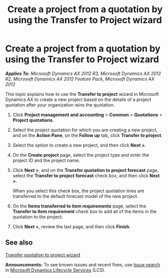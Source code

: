 ﻿---
title: Create a project from a quotation by using the Transfer to Project wizard
TOCTitle: Create a project from a quotation by using the Transfer to Project wizard
ms:assetid: f5a1c888-20b9-4b86-91e6-eb9354445542
ms:mtpsurl: https://technet.microsoft.com/en-us/library/Dn283930(v=AX.60)
ms:contentKeyID: 54923125
ms.date: 04/18/2014
mtps_version: v=AX.60
---

# Create a project from a quotation by using the Transfer to Project wizard 


_**Applies To:** Microsoft Dynamics AX 2012 R3, Microsoft Dynamics AX 2012 R2, Microsoft Dynamics AX 2012 Feature Pack, Microsoft Dynamics AX 2012_

This topic explains how to use the **Transfer to project** wizard in Microsoft Dynamics AX to create a new project based on the details of a project quotation after your organization wins the quotation.

1.  Click **Project management and accounting** \> **Common** \> **Quotations** \> **Project quotations**.

2.  Select the project quotation for which you are creating a new project, and on the **Action Pane**, on the **Follow up** tab, click **Transfer to project**.

3.  Select the option to create a new project, and then click **Next \>**.

4.  On the **Create project** page, select the project type and enter the project ID and the project name.

5.  Click **Next \>**, and on the **Transfer quotation to project forecast** page, select the **Transfer to project forecast** check box, and then click **Next \>**.
    
    When you select this check box, the project quotation lines are transferred to the default forecast model of the new project.

6.  On the **Items transferred to item requirements** page, select the **Transfer to item requirement** check box to add all of the items in the quotation to the project.

7.  Click **Next \>**, review the last page, and then click **Finish**.

## See also

[Transfer quotation to project wizard](https://technet.microsoft.com/en-us/library/hh450758\(v=ax.60\))

  
**Announcements:** To see known issues and recent fixes, use [Issue search](http://go.microsoft.com/fwlink/?linkid=389258) in [Microsoft Dynamics Lifecycle Services](http://go.microsoft.com/fwlink/?linkid=306505) (LCS).


